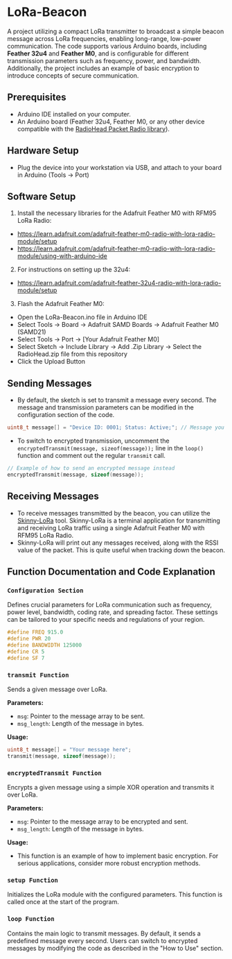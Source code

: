 # LoRa-Beacon
A project utilizing a compact LoRa transmitter to broadcast a simple beacon message across LoRa frequencies, enabling long-range, low-power communication.  The code supports various Arduino boards, including **Feather 32u4** and **Feather M0**, and is configurable for different transmission parameters such as frequency, power, and bandwidth. Additionally, the project includes an example of basic encryption to introduce concepts of secure communication.

## Prerequisites

- Arduino IDE installed on your computer.
- An Arduino board (Feather 32u4, Feather M0, or any other device compatible with the [RadioHead Packet Radio library](https://www.airspayce.com/mikem/arduino/RadioHead/)).

## Hardware Setup

* Plug the device into your workstation via USB, and attach to your board in Arduino (Tools -> Port)

## Software Setup

1. Install the necessary libraries for the Adafruit Feather M0 with RFM95 LoRa Radio:

* https://learn.adafruit.com/adafruit-feather-m0-radio-with-lora-radio-module/setup
* https://learn.adafruit.com/adafruit-feather-m0-radio-with-lora-radio-module/using-with-arduino-ide

2. For instructions on setting up the 32u4:
* https://learn.adafruit.com/adafruit-feather-32u4-radio-with-lora-radio-module/setup

3. Flash the Adafruit Feather M0:

* Open the LoRa-Beacon.ino file in Arduino IDE
* Select Tools -> Board -> Adafruit SAMD Boards -> Adafruit Feather M0 (SAMD21)
* Select Tools -> Port -> [Your Adafruit Feather M0]
* Select Sketch -> Include Library -> Add .Zip Library -> Select the RadioHead.zip file from this repository
* Click the Upload Button


## Sending Messages

- By default, the sketch is set to transmit a message every second. The message and transmission parameters can be modified in the configuration section of the code.

```cpp
uint8_t message[] = "Device ID: 0001; Status: Active;"; // Message you want to beacon
```

- To switch to encrypted transmission, uncomment the `encryptedTransmit(message, sizeof(message));` line in the `loop()` function and comment out the regular `transmit` call.

```cpp
// Example of how to send an encrypted message instead
encryptedTransmit(message, sizeof(message)); 
```

## Receiving Messages
- To receive messages transmitted by the beacon, you can utilize the [Skinny-LoRa](https://github.com/skinnyrad/Skinny-LoRa) tool.  Skinny-LoRa is a terminal application for transmitting and receiving LoRa traffic using a single Adafruit Feather M0 with RFM95 LoRa Radio.
- Skinny-LoRa will print out any messages received, along with the RSSI value of the packet.  This is quite useful when tracking down the beacon.

## Function Documentation and Code Explanation

### `Configuration Section`

Defines crucial parameters for LoRa communication such as frequency, power level, bandwidth, coding rate, and spreading factor. These settings can be tailored to your specific needs and regulations of your region.

```cpp
#define FREQ 915.0
#define PWR 20
#define BANDWIDTH 125000
#define CR 5
#define SF 7
```

### `transmit Function`

Sends a given message over LoRa.

**Parameters:**
- `msg`: Pointer to the message array to be sent.
- `msg_length`: Length of the message in bytes.

**Usage:**
```cpp
uint8_t message[] = "Your message here";
transmit(message, sizeof(message));
```

### `encryptedTransmit Function`

Encrypts a given message using a simple XOR operation and transmits it over LoRa.

**Parameters:**
- `msg`: Pointer to the message array to be encrypted and sent.
- `msg_length`: Length of the message in bytes.

**Usage:**
- This function is an example of how to implement basic encryption. For serious applications, consider more robust encryption methods.

### `setup Function`

Initializes the LoRa module with the configured parameters. This function is called once at the start of the program.

### `loop Function`

Contains the main logic to transmit messages. By default, it sends a predefined message every second. Users can switch to encrypted messages by modifying the code as described in the "How to Use" section.
  
